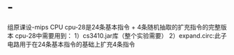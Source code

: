 # -
组原课设-mips CPU 
cpu-28是24条基本指令 + 4条随机抽取的扩充指令的完整版本
cpu-28中需要用到：
1）cs3410.jar库（整个实验需要） 
2）expand.circ:此子电路用于在24条基本指令的基础上扩充4条指令
